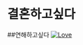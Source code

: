 # 결혼하고싶다
##연해하고싶다
[![Love](http://cfs15.tistory.com/image/16/tistory/2009/02/24/21/39/49a3ea934d631)](https://youtu.be/hzxSJzudwOc)
